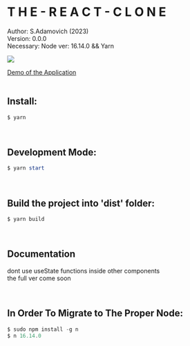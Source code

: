 # **T H E - R E A C T - C L O N E**
Author: S.Adamovich (2023)
<br>
Version: 0.0.0
<br>
Necessary: Node ver: 16.14.0 && Yarn


<img src="https://user-images.githubusercontent.com/28826039/223100024-17aedd43-eb89-4266-9f9a-67f1db2ae2c8.mov">


<br>

[Demo of the Application](https://addamsv.github.io/The-React-Clone/)
<br>
<br>

## Install:
```powershell
$ yarn
```
<br>

## Development Mode:
```powershell
$ yarn start
```
<br>

## Build the project into 'dist' folder:
```powershell
$ yarn build
```
<br>

## Documentation
dont use useState functions inside other components <br>
the full ver come soon


</br>

## In Order To Migrate to The Proper Node:
```powershell
$ sudo npm install -g n
$ n 16.14.0
```
